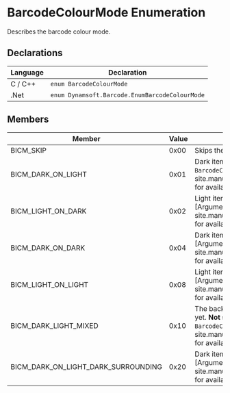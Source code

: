 # BarcodeColourMode Enumeration
Describes the barcode colour mode.


## Declarations
   
| Language | Declaration |
| -------- | ----------- |
| C / C++ | `enum BarcodeColourMode` |
| .Net | `enum Dynamsoft.Barcode.EnumBarcodeColourMode` |


## Members
   
| Member | Value | Description |
| ------ | ----- | ----------- |
| BICM_SKIP | 0x00 | Skips the barcode colour operation. |
| BICM_DARK_ON_LIGHT | 0x01 | Dark items on a light background. Check [Arguments of `BarcodeColourModes`]({{ site.manual_interface_argument}}BarcodeColourModes.html) for available argument settings. |
| BICM_LIGHT_ON_DARK  | 0x02 | Light items on a dark background. **Not supported yet**. Check [Arguments of `BarcodeColourModes`]({{ site.manual_interface_argument}}BarcodeColourModes.html) for available argument settings. |
| BICM_DARK_ON_DARK  | 0x04 | Dark items on a dark background. **Not supported yet**. Check [Arguments of `BarcodeColourModes`]({{ site.manual_interface_argument}}BarcodeColourModes.html) for available argument settings. |
| BICM_LIGHT_ON_LIGHT  | 0x08 | Light items on a light background. **Not supported yet**. Check [Arguments of `BarcodeColourModes`]({{ site.manual_interface_argument}}BarcodeColourModes.html) for available argument settings. |
| BICM_DARK_LIGHT_MIXED  | 0x10 | The background is mixed by dark and light. Not supported yet. **Not supported yet**. Check [Arguments of `BarcodeColourModes`]({{ site.manual_interface_argument}}BarcodeColourModes.html) for available argument settings. |
| BICM_DARK_ON_LIGHT_DARK_SURROUNDING  | 0x20 | Dark item on a light background surrounded by dark. Check [Arguments of `BarcodeColourModes`]({{ site.manual_interface_argument}}BarcodeColourModes.html) for available argument settings. |
